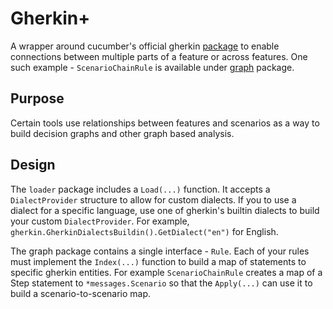 # Gherkin+

A wrapper around cucumber's official gherkin [package](github.com/cucumber/gherkin-go/) to enable connections between multiple parts of a feature or across features. One such example - `ScenarioChainRule` is available under [graph](/graph/sample_rule.go) package.

## Purpose

Certain tools use relationships between features and scenarios as a way to build decision graphs and other graph based analysis.

## Design

The `loader` package includes a `Load(...)` function. It accepts a `DialectProvider` structure to allow for custom dialects. If you to use a dialect for a specific language, use one of gherkin's builtin dialects to build your custom `DialectProvider`. For example, `gherkin.GherkinDialectsBuildin().GetDialect("en")` for English.

The graph package contains a single interface - `Rule`. Each of your rules must implement the `Index(...)` function to build a map of statements to specific gherkin entities. For example `ScenarioChainRule` creates a map of a Step statement to `*messages.Scenario` so that the `Apply(...)` can use it to build a scenario-to-scenario map.